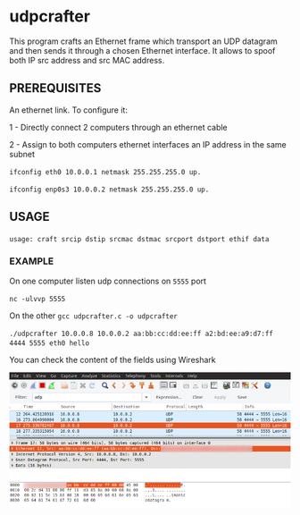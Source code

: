 # udpcrafter
This program crafts an Ethernet frame which transport an UDP datagram and then sends it through a chosen Ethernet interface.
It allows to spoof both IP src address and src MAC address.

## PREREQUISITES
An ethernet link. To configure it:

1 - Directly connect 2 computers through an ethernet cable

2 - Assign to both computers ethernet interfaces an IP address in the same subnet

`ifconfig eth0 10.0.0.1 netmask 255.255.255.0 up.`

`ifconfig enp0s3 10.0.0.2 netmask 255.255.255.0 up.`

## USAGE 
`usage: craft srcip dstip srcmac dstmac srcport dstport ethif data`

### EXAMPLE
On one computer listen udp connections on `5555` port

`nc -ulvvp 5555`

On the other 
`gcc udpcrafter.c -o udpcrafter`

`./udpcrafter 10.0.0.8 10.0.0.2 aa:bb:cc:dd:ee:ff a2:bd:ee:a9:d7:ff 4444 5555 eth0 hello`

You can check the content of the fields using Wireshark 


![UI](https://github.com/midist0xf/udpcrafter/blob/master/wireshark.png)
